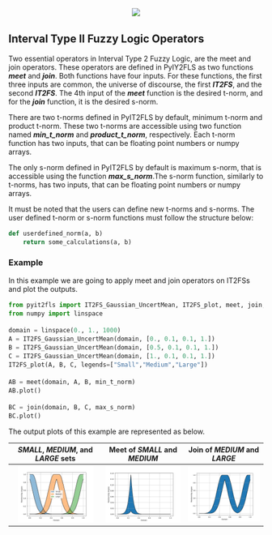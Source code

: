 <p align="center"><img src="https://raw.githubusercontent.com/Haghrah/PyIT2FLS/master/PyIT2FLS_icon.png" width="200"/></p>

## Interval Type II Fuzzy Logic Operators
Two essential operators in Interval Type 2 Fuzzy Logic, are the meet and join operators. These operators are defined in PyIY2FLS as two functions **_meet_** and **_join_**. Both functions have four inputs. For these functions, the first three inputs are common, the universe of discourse, the first **_IT2FS_**, and the second **_IT2FS_**. The 4th input of the **_meet_** function is the desired t-norm, and for the **_join_** function, it is the desired s-norm.

There are two t-norms defined in PyIT2FLS by default, minimum t-norm and product t-norm. These two t-norms are accessible using two function named **_min_t_norm_** and **_product_t_norm_**, respectively. Each t-norm function has two inputs, that can be floating point numbers or numpy arrays.

The only s-norm defined in PyIT2FLS by default is maximum s-norm, that is accessible using the function **_max_s_norm_**.The s-norm function, similarly to t-norms, has two inputs, that can be floating point numbers or numpy arrays.

It must be noted that the users can define new t-norms and s-norms. The user defined t-norm or s-norm functions must follow the structure below:

```python
def userdefined_norm(a, b)
	return some_calculations(a, b)
```

### Example
In this example we are going to apply meet and join operators on IT2FSs and plot the outputs.

```python
from pyit2fls import IT2FS_Gaussian_UncertMean, IT2FS_plot, meet, join, min_t_norm, max_s_norm
from numpy import linspace

domain = linspace(0., 1., 1000)
A = IT2FS_Gaussian_UncertMean(domain, [0., 0.1, 0.1, 1.])
B = IT2FS_Gaussian_UncertMean(domain, [0.5, 0.1, 0.1, 1.])
C = IT2FS_Gaussian_UncertMean(domain, [1., 0.1, 0.1, 1.])
IT2FS_plot(A, B, C, legends=["Small","Medium","Large"])

AB = meet(domain, A, B, min_t_norm)
AB.plot()

BC = join(domain, B, C, max_s_norm)
BC.plot()
```

The output plots of this example are represented as below.

|  **_SMALL_**, **_MEDIUM_**, and **_LARGE_** sets  | Meet of **_SMALL_** and **_MEDIUM_** | Join of **_MEDIUM_** and **_LARGE_** |
|:---------------------:|:-----------:|:------------------:|
| <img src="https://raw.githubusercontent.com/Haghrah/PyIT2FLS/master/docs/images/2.1.png" width="150">               | <img src="https://raw.githubusercontent.com/Haghrah/PyIT2FLS/master/docs/images/2.2.png" width="150"> | <img src="https://raw.githubusercontent.com/Haghrah/PyIT2FLS/master/docs/images/2.3.png" width="150"> |














